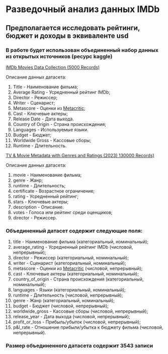 # Разведочный анализ данных IMDb

## Предполагается исследовать рейтинги, бюджет и доходы в эквиваленте usd

### В работе будет использован объединенный набор данных из открытых источников (ресурс kaggle)

<a href="https://www.kaggle.com/datasets/hetbabariya/imdb-movies-data-collection-5000-records">IMDb Movies Data
Collection (5000 Records)</a>

Описание данных датасета:

1. Title - Наименование фильма;
2. Average Rating - Усредненный рейтинг IMDb;
3. Director - Режиссер;
4. Writer - Сценарист;
5. Metascore - Оценки из <a href="https://www.metacritic.com/">Metacritic</a>;
6. Cast - Ключевые актеры;
7. Release Date - Дата выхода.
8. Country of Origin - Страна происхождения;
9. Languages - Используемые языки.
10. Budget - Бюджет;
11. Worldwide Gross - Кассовые сборы;
12. Runtime - Длительность.

<a href="https://www.kaggle.com/datasets/gayu14/tv-and-movie-metadata-with-genres-and-ratings-imbd">TV & Movie Metadata
with Genres and Ratings (2023) 130000 Records)</a>

Описание данных датасета:

1. movie - Наименование фильма;
2. genre - Жанр;
3. runtime - Длительность;
4. certificate - Возрастное ограничение;
5. rating - Усредненный рейтинг;
6. stars - Ключевые актеры;
7. description - Описание.
8. votes - Голоса или рейтинг среди оценщиков;
9. director - Режиссер.

### Объединенный датасет содержит следующие поля:

1. title - Наименование фильма (категориальный, номинальный);
2. average_rating - Усредненный рейтинг IMDb (числовой, непрерывный);
3. director - Режиссер (категориальный, номинальный);
4. writer - Сценарист (категориальный, номинальный);
5. metascore - Оценки из <a href="https://www.metacritic.com/">Metacritic</a> (числовой, непрерывный);
6. cast - Ключевые актеры (категориальный, номинальный);
7. country_of_origin - Страна происхождения (категориальный, номинальный);
8. languages - Языки (категориальный, номинальный);
9. runtime - Длительность (числовой, непрерывный);
10. genre - Жанр (категориальный, номинальный);
11. budget - Бюджет (числовой, непрерывный);
12. worldwide_gross - Кассовые сборы (числовой, непрерывный);
13. release_year - Дата выхода (числовой, непрерывный);
14. profit_or_loss - Прибыль/убыток (числовой, непрерывный);
15. p&l_rate - Отношение прибыли/убытка к бюджету фильма (числовой, непрерывный).

### Размер объединенного датасета содержит 3543 записи
